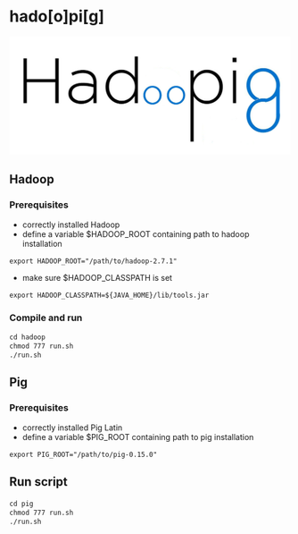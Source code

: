# hado[o]pi[g]

![Elephant honey](https://raw.githubusercontent.com/masters-info-nantes/hadoopig/master/hadoopig.png)

## Hadoop

### Prerequisites

- correctly installed Hadoop
- define a variable $HADOOP_ROOT containing path to hadoop installation
```
export HADOOP_ROOT="/path/to/hadoop-2.7.1"
```
- make sure $HADOOP_CLASSPATH is set
```
export HADOOP_CLASSPATH=${JAVA_HOME}/lib/tools.jar
```

### Compile and run

```
cd hadoop
chmod 777 run.sh
./run.sh
```


## Pig

### Prerequisites

- correctly installed Pig Latin
- define a variable $PIG_ROOT containing path to pig installation
```
export PIG_ROOT="/path/to/pig-0.15.0"
```

## Run script

```
cd pig
chmod 777 run.sh
./run.sh
```
